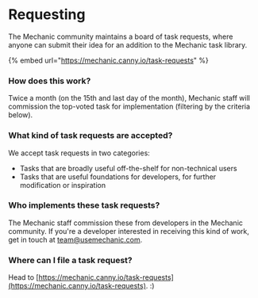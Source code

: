 # Requesting

The Mechanic community maintains a board of task requests, where anyone can submit their idea for an addition to the Mechanic task library.

{% embed url="https://mechanic.canny.io/task-requests" %}

### How does this work?

Twice a month \(on the 15th and last day of the month\), Mechanic staff will commission the top-voted task  for implementation \(filtering by the criteria below\).

### What kind of task requests are accepted?

We accept task requests in two categories:

* Tasks that are broadly useful off-the-shelf for non-technical users
* Tasks that are useful foundations for developers, for further modification or inspiration

### Who implements these task requests?

The Mechanic staff commission these from developers in the Mechanic community. If you're a developer interested in receiving this kind of work, get in touch at [team@usemechanic.com](mailto:team@usemechanic.com).

### Where can I file a task request?

Head to [https://mechanic.canny.io/task-requests](https://mechanic.canny.io/task-requests). :\)



